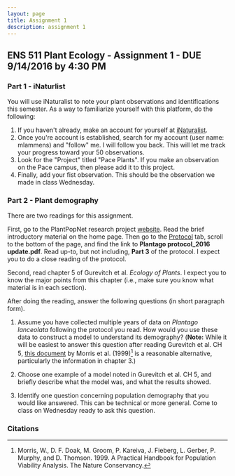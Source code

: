 ```yaml
---
layout: page
title: Assignment 1
description: assignment 1
---
```


## ENS 511 Plant Ecology - Assignment 1 - DUE 9/14/2016 by 4:30 PM

### Part 1 - iNaturlist

You will use iNaturalist to note your plant observations and identifications this semester. 
As a way to familiarize yourself with this platform, do the following:

1. If you haven't already, make an account for yourself at [iNaturalist](http://www.inaturalist.org).
2. Once you're account is established, search for my account (user name: mlammens) and "follow" me. I will follow you back. This will let me track your progress toward your 50 observations.
3. Look for the "Project" titled "Pace Plants". If you make an observation on the Pace campus, then please add it to this project.
4. Finally, add your fist observation. This should be the observation we made in class Wednesday.

### Part 2 - Plant demography

There are two readings for this assignment.

First, go to the PlantPopNet research project [website](http://plantago.plantpopnet.com/home). 
Read the brief introductory material on the home page. Then go to the [Protocol](http://plantago.plantpopnet.com/protocol) tab, scroll to the bottom of the page, and find the link to 
**Plantago protocol_2016 update.pdf**. Read up-to, but not including, **Part 3** of the protocol. I expect you to do a close reading of the protocol.

Second, read chapter 5 of Gurevitch et al. *Ecology of Plants*. I expect you to know the major points from this chapter (i.e., make sure you know what material is in each section).

After doing the reading, answer the following questions (in short paragraph form).

1. Assume you have collected multiple years of data on *Plantago lanceolata* following the protocol you read. How would you use these data to construct a model to understand its demography? (**Note:** While it will be easiest to answer this question after reading Gurevitch et al. CH 5, [this document](https://www.cbd.int/doc/pa/tools/A%20Practical%20Handbook%20for%20Population%20Viability%20Analysis.pdf) by Morris et al. (1999)[^1] is a reasonable alternative, particularly the information in chapter 3.)

2. Choose one example of a model noted in Gurevitch et al. CH 5, and briefly describe what the model was, and what the results showed.

3. Identify one question concerning population demography that you would like answered. This can be technical or more general. Come to class on Wednesday ready to ask this question.

### Citations

[^1]: Morris, W., D. F. Doak, M. Groom, P. Kareiva, J. Fieberg, L. Gerber, P. Murphy, and D. Thomson. 1999. A Practical Handbook for Population Viability Analysis. The Nature Conservancy.